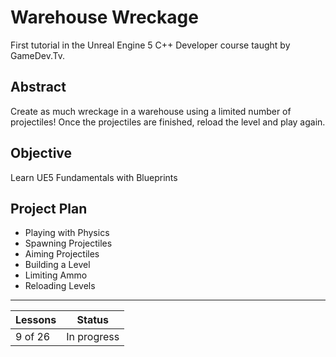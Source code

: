 # Warehouse Wreckage
First tutorial in the Unreal Engine 5 C++ Developer course taught by GameDev.Tv.

## Abstract
Create as much wreckage in a warehouse using a limited number of projectiles! Once the projectiles are finished, reload the level and play again.

## Objective
Learn UE5 Fundamentals with Blueprints

## Project Plan
- Playing with Physics
- Spawning Projectiles
- Aiming Projectiles
- Building a Level
- Limiting Ammo
- Reloading Levels

---

| Lessons | Status |
|---------|--------|
|9 of 26 | In progress|